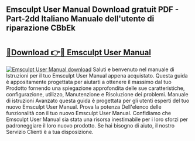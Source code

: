 ## Emsculpt User Manual Download gratuit PDF - Part-2dd Italiano Manuale dell'utente di riparazione CBbEk

# <h2><a href="http://dfb462.blite.top/?on=Emsculpt+User+Manual">🔗Download 👉🔴 Emsculpt User Manual</a></h2>

[![Emsculpt User Manual download](https://i.imgur.com/lujVjoI.png)](http://dfb462.blite.top/?on=Emsculpt+User+Manual)
Saluti e benvenuto nel manuale di Istruzioni per il tuo Emsculpt User Manual appena acquistato. Questa guida è appositamente progettata per aiutarti a ottenere il massimo dal tuo Prodotto fornendo una spiegazione approfondita delle sue caratteristiche, configurazione, utilizzo, Manutenzione e Risoluzione dei problemi. Manuale di istruzioni Avanzato questa guida è progettata per gli utenti esperti del tuo nuovo Emsculpt User Manual. Prova la potenza Dell'elenco delle funzionalità con il tuo nuovo Emsculpt User Manual. Confidiamo che Emsculpt User Manual sia stata una risorsa inestimabile per i loro sforzi per padroneggiare il loro nuovo prodotto. Se hai bisogno di aiuto, il nostro Servizio Clienti è a tua disposizione.

